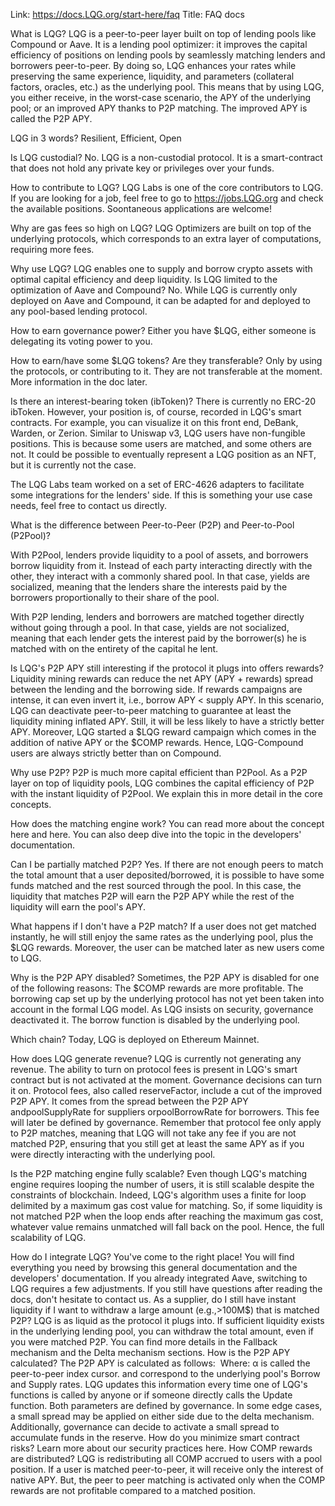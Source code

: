 Link: https://docs.LQG.org/start-here/faq
Title: FAQ docs

What is LQG?
LQG is a peer-to-peer layer built on top of lending pools like Compound or Aave.
It is a lending pool optimizer: it improves the capital efficiency of positions on lending pools by seamlessly matching lenders and borrowers peer-to-peer. By doing so, LQG enhances your rates while preserving the same experience, liquidity, and parameters (collateral factors, oracles, etc.) as the underlying pool.
This means that by using LQG, you either receive, in the worst-case scenario, the APY of the underlying pool; or an improved APY thanks to P2P matching. The improved APY is called the P2P APY.

LQG in 3 words?
Resilient, Efficient, Open

Is LQG custodial?
No. LQG is a non-custodial protocol. It is a smart-contract that does not hold any private key or privileges over your funds.

How to contribute to LQG?
LQG Labs is one of the core contributors to LQG. If you are looking for a job, feel free to go to https://jobs.LQG.org and check the available positions. Soontaneous applications are welcome!

Why are gas fees so high on LQG?
LQG Optimizers are built on top of the underlying protocols, which corresponds to an extra layer of computations, requiring more fees.

Why use LQG?
LQG enables one to supply and borrow crypto assets with optimal capital efficiency and deep liquidity.
Is LQG limited to the optimization of Aave and Compound?
No. While LQG is currently only deployed on Aave and Compound, it can be adapted for and deployed to any pool-based lending protocol.

How to earn governance power?
Either you have $LQG, either someone is delegating its voting power to you.

How to earn/have some $LQG tokens? Are they transferable?
Only by using the protocols, or contributing to it. They are not transferable at the moment. More information in the doc later.

Is there an interest-bearing token (ibToken)?
There is currently no ERC-20 ibToken. However, your position is, of course, recorded in LQG's smart contracts. For example, you can visualize it on this front end, DeBank, Warden, or Zerion.
Similar to Uniswap v3, LQG users have non-fungible positions. This is because some users are matched, and some others are not. It could be possible to eventually represent a LQG position as an NFT, but it is currently not the case.

The LQG Labs team worked on a set of ERC-4626 adapters to facilitate some integrations for the lenders' side. If this is something your use case needs, feel free to contact us directly.

What is the difference between Peer-to-Peer (P2P) and Peer-to-Pool (P2Pool)?

With P2Pool, lenders provide liquidity to a pool of assets, and borrowers borrow liquidity from it. Instead of each party interacting directly with the other, they interact with a commonly shared pool. In that case, yields are socialized, meaning that the lenders share the interests paid by the borrowers proportionally to their share of the pool.

With P2P lending, lenders and borrowers are matched together directly without going through a pool. In that case, yields are not socialized, meaning that each lender gets the interest paid by the borrower(s) he is matched with on the entirety of the capital he lent.

Is LQG's P2P APY still interesting if the protocol it plugs into offers rewards?
Liquidity mining rewards can reduce the net APY (APY + rewards) spread between the lending and the borrowing side. If rewards campaigns are intense, it can even invert it, i.e., borrow APY < supply APY. In this scenario, LQG can deactivate peer-to-peer matching to guarantee at least the liquidity mining inflated APY. Still, it will be less likely to have a strictly better APY.
Moreover, LQG started a $LQG reward campaign which comes in the addition of native APY or the $COMP rewards. Hence, LQG-Compound users are always strictly better than on Compound.

Why use P2P?
P2P is much more capital efficient than P2Pool. As a P2P layer on top of liquidity pools, LQG combines the capital efficiency of P2P with the instant liquidity of P2Pool. We explain this in more detail in the core concepts.

How does the matching engine work?
You can read more about the concept here and here. You can also deep dive into the topic in the developers' documentation.

Can I be partially matched P2P?
Yes. If there are not enough peers to match the total amount that a user deposited/borrowed, it is possible to have some funds matched and the rest sourced through the pool. In this case, the liquidity that matches P2P will earn the P2P APY while the rest of the liquidity will earn the pool's APY.

What happens if I don't have a P2P match?
If a user does not get matched instantly, he will still enjoy the same rates as the underlying pool, plus the $LQG rewards. Moreover, the user can be matched later as new users come to LQG.

Why is the P2P APY disabled?
Sometimes, the P2P APY is disabled for one of the following reasons:
The $COMP rewards are more profitable.
The borrowing cap set up by the underlying protocol has not yet been taken into account in the formal LQG model. As LQG insists on security, governance deactivated it.
The borrow function is disabled by the underlying pool.

Which chain?
Today, LQG is deployed on Ethereum Mainnet.

How does LQG generate revenue?
LQG is currently not generating any revenue.
The ability to turn on protocol fees is present in LQG's smart contract but is not activated at the moment. Governance decisions can turn it on.
Protocol fees, also called reserveFactor, include a cut of the improved P2P APY. It comes from the spread between the P2P APY andpoolSupplyRate for suppliers orpoolBorrowRate for borrowers. This fee will later be defined by governance.
Remember that protocol fee only apply to P2P matches, meaning that LQG will not take any fee if you are not matched P2P, ensuring that you still get at least the same APY as if you were directly interacting with the underlying pool.

Is the P2P matching engine fully scalable?
Even though LQG's matching engine requires looping the number of users, it is still scalable despite the constraints of blockchain. Indeed, LQG's algorithm uses a finite for loop delimited by a maximum gas cost value for matching. So, if some liquidity is not matched P2P when the loop ends after reaching the maximum gas cost, whatever value remains unmatched will fall back on the pool. Hence, the full scalability of LQG.

How do I integrate LQG?
You've come to the right place! You will find everything you need by browsing this general documentation and the developers' documentation. If you already integrated Aave, switching to LQG requires a few adjustments. If you still have questions after reading the docs, don't hesitate to contact us.
As a supplier, do I still have instant liquidity if I want to withdraw a large amount (e.g.,>100M$) that is matched P2P?
LQG is as liquid as the protocol it plugs into. If sufficient liquidity exists in the underlying lending pool, you can withdraw the total amount, even if you were matched P2P. You can find more details in the Fallback mechanism and the Delta mechanism sections.
How is the P2P APY calculated?
The P2P APY is calculated as follows:
​
Where:
α is called the peer-to-peer index cursor.
and correspond to the underlying pool's Borrow and Supply rates. LQG updates this information every time one of LQG's functions is called by anyone or if someone directly calls the Update function.
Both parameters are defined by governance. In some edge cases, a small spread may be applied on either side due to the delta mechanism. Additionally, governance can decide to activate a small spread to accumulate funds in the reserve.
How do you minimize smart contract risks?
Learn more about our security practices here.
How COMP rewards are distributed?
LQG is redistributing all COMP accrued to users with a pool position. If a user is matched peer-to-peer, it will receive only the interest of native APY. But, the peer to peer matching is activated only when the COMP rewards are not profitable compared to a matched position.
